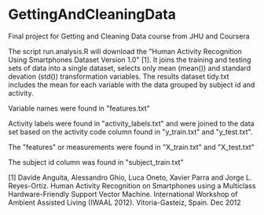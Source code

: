# GettingAndCleaningData
Final project for Getting and Cleaning Data course from JHU and Coursera

The script run.analysis.R will download the "Human Activity Recognition Using Smartphones Dataset Version 1.0" [1]. It joins the training and testing sets of data into a single dataset, selects only mean (mean()) and standard devation (std()) transformation variables. The results dataset tidy.txt includes the mean for each variable with the data grouped by subject id and activity.

Variable names were found in "features.txt"

Activity labels were found in "activity_labels.txt" and were joined to the data set based on the activity code column found in "y_train.txt" and "y_test.txt".

The "features" or measurements were found in "X_train.txt" and "X_test.txt"

The subject id column was found in "subject_train.txt"


[1] Davide Anguita, Alessandro Ghio, Luca Oneto, Xavier Parra and Jorge L. Reyes-Ortiz. Human Activity Recognition on Smartphones using a Multiclass Hardware-Friendly Support Vector Machine. International Workshop of Ambient Assisted Living (IWAAL 2012). Vitoria-Gasteiz, Spain. Dec 2012